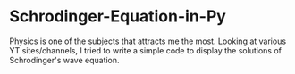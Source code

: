 # Schrodinger-Equation-in-Py
Physics is one of the subjects that attracts me the most. Looking at various YT sites/channels, I tried to write a simple code to display the solutions of Schrodinger's wave equation.

